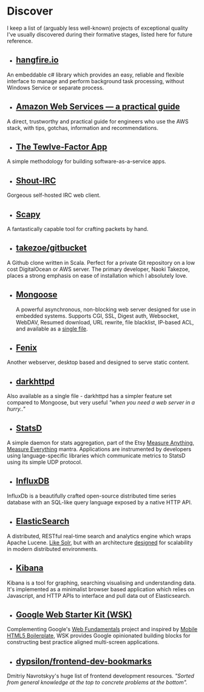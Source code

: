 # Discover

I keep a list of (arguably less well-known) projects of exceptional quality I've usually discovered during their formative stages, listed here for future reference.

* ## [hangfire.io](http://hangfire.io/)
 An embeddable c# library which provides an easy, reliable and flexible interface to manage and perform background task processing, without Windows Service or separate process.

* ## [Amazon Web Services — a practical guide](https://github.com/open-guides/og-aws) 
 A direct, trustworthy and practical guide for engineers who use the AWS stack, with tips, gotchas, information and recommendations.
            
* ## [The Tewlve-Factor App](http://12factor.net/) 
 A simple methodology for building software-as-a-service apps.
 
* ## [Shout-IRC](http://shout-irc.com/) 
 Gorgeous self-hosted IRC web client.

* ## [Scapy](http://www.secdev.org/projects/scapy/) 
A fantastically capable tool for crafting packets by hand.

* ## [takezoe/gitbucket](https://github.com/takezoe/gitbucket) 
 A Github clone written in Scala. Perfect for a private Git repository on a low cost DigitalOcean or AWS server. The primary developer, Naoki Takezoe, places a strong emphasis on ease of installation which I absolutely love.
 
* ## [Mongoose](https://cesanta.com/mongoose.shtml) 
  A powerful asynchronous, non-blocking web server designed for use in embedded systems. Supports CGI, SSL, Digest auth, Websocket, WebDAV, Resumed download, URL rewrite, file blacklist, IP-based ACL, and available as a [single file](https://github.com/cesanta/mongoose/blob/master/mongoose.c).
  
* ## [Fenix](http://fenixwebserver.com/) 
 Another webserver, desktop based and designed to serve static content.
 
 * ## [darkhttpd](http://unix4lyfe.org/darkhttpd/) 
  Also available as a single file - darkhttpd has a simpler feature set compared to Mongoose, but very useful <em>"when you need a web server in a hurry.."</em>

* ## [StatsD](https://github.com/etsy/statsd/) 
 A simple daemon for stats aggregation, part of the Etsy [Measure Anything, Measure Everything](http://codeascraft.com/2011/02/15/measure-anything-measure-everything/) mantra. Applications are instrumented by developers using language-specific libraries which communicate metrics to StatsD using its simple UDP protocol.

* ## [InfluxDB](http://influxdb.com/) 
 InfluxDb is a beautifully crafted open-source distributed time series database with an SQL-like query language exposed by a native HTTP API.

* ## [ElasticSearch](http://www.elasticsearch.org/) 
 A distributed, RESTful real-time search and analytics engine which wraps Apache Lucene. [Like Solr](http://stackoverflow.com/questions/10213009/solr-vs-elasticsearch), but with an architecture [designed](http://stackoverflow.com/questions/2271600/elasticsearch-sphinx-lucene-solr-xapian-which-fits-for-which-usage/2288211#2288211) for scalability in modern distributed environments.

* ## [Kibana](http://www.elasticsearch.org/overview/kibana/) 
 Kibana is a tool for graphing, searching visualising and understanding data. It's implemented as a minimalist browser based application which relies on Javascript, and HTTP APIs to interface and pull data out of Elasticsearch.
 
* ## [Google Web Starter Kit (WSK)](https://developers.google.com/web/starter-kit/) 
 Complementing Google's [Web Fundamentals](https://developers.google.com/web/fundamentals/) project and inspired by [Mobile HTML5 Boilerplate](http://html5boilerplate.com/mobile/), WSK provides Google opinionated building blocks for constructing best practice aligned multi-screen applications.

* ## [dypsilon/frontend-dev-bookmarks](https://github.com/dypsilon/frontend-dev-bookmarks/) 
 Dmitriy Navrotskyy's huge list of frontend development resources. <em>"Sorted from general knowledge at the top to concrete problems at the bottom".</em>